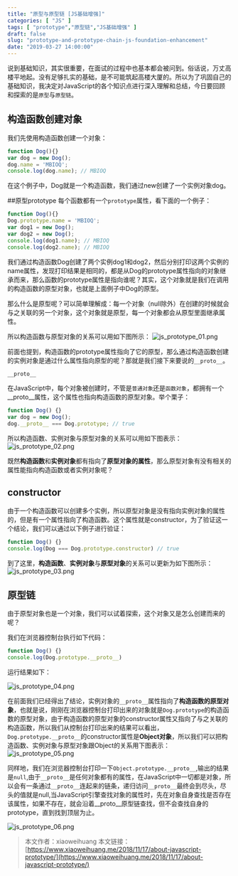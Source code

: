 ```yaml
---
title: "原型与原型链 [JS基础增强]"
categories: [ "JS" ]
tags: [ "prototype","原型链","JS基础增强" ]
draft: false
slug: "prototype-and-prototype-chain-js-foundation-enhancement"
date: "2019-03-27 14:00:00"
---
```


说到基础知识，其实很重要，在面试的过程中也基本都会被问到。俗话说，万丈高楼平地起。没有足够扎实的基础，是不可能筑起高楼大厦的。所以为了巩固自己的基础知识，我决定对JavaScript的各个知识点进行深入理解和总结，今日要回顾和探索的是`原型`与`原型链`。

## 构造函数创建对象
我们先使用构造函数创建一个对象：
```javascript
function Dog(){}
var dog = new Dog();
dog.name = 'MBIOQ';
console.log(dog.name); // MBIOQ
```
在这个例子中，Dog就是一个构造函数，我们通过new创建了一个实例对象dog。


<!--more-->


##原型prototype
每个函数都有一个`prototype`属性，看下面的一个例子：
```javascript
function Dog(){}
Dog.prototype.name = 'MBIOQ';
var dog1 = new Dog();
var dog2 = new Dog();
console.log(dog1.name); // MBIOQ
console.log(dog2.name); // MBIOQ
```
我们通过构造函数Dog创建了两个实例dog1和dog2，然后分别打印这两个实例的name属性，发现打印结果是相同的，都是从Dog的prototype属性指向的对象继承而来，那么函数的prototype属性是指向谁呢？其实，这个对象就是我们在调用的构造函数的原型对象，也就是上面例子中Dog的原型。

那么什么是原型呢？可以简单理解成：每一个对象（null除外）在创建的时候就会与之关联的另一个对象，这个对象就是原型，每一个对象都会从原型里面继承属性。

所以构造函数与原型对象的关系可以用如下图所示：
![js_prototype_01.png][1]

前面也提到，构造函数的prototype属性指向了它的原型，那么通过构造函数创建的实例对象是通过什么属性指向原型的呢？那就是我们接下来要说的`__proto__`。
```javascript
__proto__
```
在JavaScript中，每个对象被创建时，不管是`普通对象`还是`函数对象`，都拥有一个__proto__属性，这个属性也指向构造函数的原型对象。举个栗子：
```javascript
function Dog() {}
var dog = new Dog();
dog.__proto__ === Dog.prototype; // true
```
所以构造函数、实例对象与原型对象的关系可以用如下图表示：
![js_prototype_02.png][2]

既然**构造函数**和**实例对象**都有指向了**原型对象的属性**，那么原型对象有没有相关的属性能指向构造函数或者实例对象呢？

## constructor
由于一个构造函数可以创建多个实例，所以原型对象是没有指向实例对象的属性的，但是有一个属性指向了构造函数。这个属性就是constructor，为了验证这一个结论，我们可以通过以下例子进行验证：
```javascript
function Dog() {}
console.log(Dog === Dog.prototype.constructor) // true
```
到了这里，**构造函数**、**实例对象**与**原型对象**的关系可以更新为如下图所示：
![js_prototype_03.png][3]

## 原型链

由于原型对象也是一个对象，我们可以试着探索，这个对象又是怎么创建而来的呢？

我们在浏览器控制台执行如下代码：
```javascript
function Dog() {}
console.log(Dog.prototype.__proto__)
```
运行结果如下：

![js_prototype_04.png][4]

在前面我们已经得出了结论，实例对象的`__proto__`属性指向了**构造函数的原型对象**，也就是说，刚刚在浏览器控制台打印出来的对象就是`Dog.prototype`的构造函数的原型对象，由于构造函数的原型对象的constructor属性又指向了与之关联的构造函数，所以我们从控制台打印出来的结果可以看出，`Dog.prototype.__proto__`的constructor属性是**Object对象**，所以我们可以把构造函数、实例对象与原型对象跟Object的关系用下图表示：
![js_prototype_05.png][5]

同样地，我们在浏览器控制台打印一下`Object.prototype.__proto__`,输出的结果是`null`,由于`__proto__`是任何对象都有的属性，在JavaScript中一切都是对象，所以会有一条通过`__proto__`连起来的链条，递归访问`__proto__`最终会到尽头，尽头的值就是null,当JavaScript引擎查找对象的属性时，先在对象自身查找是否存在该属性，如果不存在，就会沿着__proto__原型链查找，但不会查找自身的prototype，直到找到顶层为止。

![js_prototype_06.png][6]


> 本文作者：xiaoweihuang 本文链接：
> [https://www.xiaoweihuang.me/2018/11/17/about-javascript-prototype/](https://www.xiaoweihuang.me/2018/11/17/about-javascript-prototype/)


  [1]: https://imgs.gnux.cn/usr/uploads/2019/03/1196975190.png
  [2]: https://imgs.gnux.cn/usr/uploads/2019/03/2146253413.png
  [3]: https://imgs.gnux.cn/usr/uploads/2019/03/2090517483.png
  [4]: https://imgs.gnux.cn/usr/uploads/2019/03/1993846469.png
  [5]: https://imgs.gnux.cn/usr/uploads/2019/03/1253257523.png
  [6]: https://imgs.gnux.cn/usr/uploads/2019/03/3500520131.png